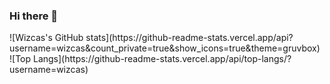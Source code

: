 ### Hi there 👋

<div style="display:flex;flex-wrap:wrap;">
<div>
![Wizcas's GitHub stats](https://github-readme-stats.vercel.app/api?username=wizcas&count_private=true&show_icons=true&theme=gruvbox)
</div>
<div>
![Top Langs](https://github-readme-stats.vercel.app/api/top-langs/?username=wizcas)
</div>
</div>

<!--
**wizcas/wizcas** is a ✨ _special_ ✨ repository because its `README.md` (this file) appears on your GitHub profile.

Here are some ideas to get you started:

- 🔭 I’m currently working on ...
- 🌱 I’m currently learning ...
- 👯 I’m looking to collaborate on ...
- 🤔 I’m looking for help with ...
- 💬 Ask me about ...
- 📫 How to reach me: ...
- 😄 Pronouns: ...
- ⚡ Fun fact: ...
-->


